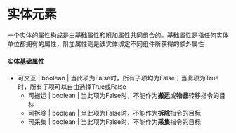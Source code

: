 # 实体元素

一个实体的属性构成是由基础属性和附加属性共同组合的。基础属性是指任何实体单位都拥有的属性，附加属性则是该实体绑定不同组件所获得的额外属性

#### 实体基础属性

- 可交互 | boolean | 当此项为False时，所有子项均为False；当此项为True时，所有子项可以自由选择True或False
  - 可搬运 | boolean | 当此项为False时，不能作为**搬运**或**物品**转移指令的目标
  - 可拆除 | boolean | 当此项为False时，不能作为**拆除**指令的目标
  - 可采集 | boolean | 当此项为False时，不能作为**采集**指令的目标

